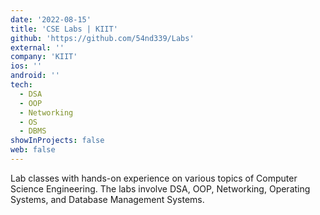 ```yaml
---
date: '2022-08-15'
title: 'CSE Labs | KIIT'
github: 'https://github.com/54nd339/Labs'
external: ''
company: 'KIIT'
ios: ''
android: ''
tech:
  - DSA
  - OOP
  - Networking
  - OS
  - DBMS
showInProjects: false
web: false
---
```

Lab classes with hands-on experience on various topics of Computer Science Engineering. The labs involve DSA, OOP, Networking, Operating Systems, and Database Management Systems.
